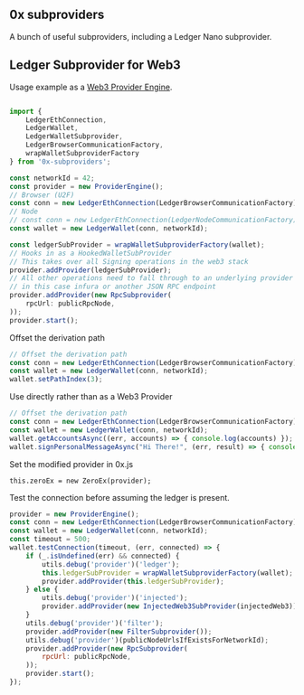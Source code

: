 ## 0x subproviders
A bunch of useful subproviders, including a Ledger Nano subprovider.

## Ledger Subprovider for Web3

Usage example as a [Web3 Provider Engine](https://github.com/MetaMask/provider-engine).

```js

import {
    LedgerEthConnection,
    LedgerWallet,
    LedgerWalletSubprovider,
    LedgerBrowserCommunicationFactory,
    wrapWalletSubproviderFactory
} from '0x-subproviders';

const networkId = 42;
const provider = new ProviderEngine();
// Browser (U2F)
const conn = new LedgerEthConnection(LedgerBrowserCommunicationFactory);
// Node
// const conn = new LedgerEthConnection(LedgerNodeCommunicationFactory);
const wallet = new LedgerWallet(conn, networkId);

const ledgerSubProvider = wrapWalletSubproviderFactory(wallet);
// Hooks in as a HookedWalletSubProvider
// This takes over all Signing operations in the web3 stack
provider.addProvider(ledgerSubProvider);
// All other operations need to fall through to an underlying provider
// in this case infura or another JSON RPC endpoint
provider.addProvider(new RpcSubprovider(
    rpcUrl: publicRpcNode,
));
provider.start();
```


Offset the derivation path
```js
// Offset the derivation path
const conn = new LedgerEthConnection(LedgerBrowserCommunicationFactory);
const wallet = new LedgerWallet(conn, networkId);
wallet.setPathIndex(3);
```

Use directly rather than as a Web3 Provider
```js
// Offset the derivation path
const conn = new LedgerEthConnection(LedgerBrowserCommunicationFactory);
const wallet = new LedgerWallet(conn, networkId);
wallet.getAccountsAsync((err, accounts) => { console.log(accounts) });
wallet.signPersonalMessageAsync("Hi There!", (err, result) => { console.log(result) });
```

Set the modified provider in 0x.js 
```
this.zeroEx = new ZeroEx(provider);
```

Test the connection before assuming the ledger is present.
```js
provider = new ProviderEngine();
const conn = new LedgerEthConnection(LedgerBrowserCommunicationFactory);
const wallet = new LedgerWallet(conn, networkId);
const timeout = 500;
wallet.testConnection(timeout, (err, connected) => {
    if (_.isUndefined(err) && connected) {
        utils.debug('provider')('ledger');
        this.ledgerSubProvider = wrapWalletSubproviderFactory(wallet);
        provider.addProvider(this.ledgerSubProvider);
    } else {
        utils.debug('provider')('injected');
        provider.addProvider(new InjectedWeb3SubProvider(injectedWeb3));
    }
    utils.debug('provider')('filter');
    provider.addProvider(new FilterSubprovider());
    utils.debug('provider')(publicNodeUrlsIfExistsForNetworkId);
    provider.addProvider(new RpcSubprovider(
        rpcUrl: publicRpcNode,
    ));
    provider.start();
});
```

